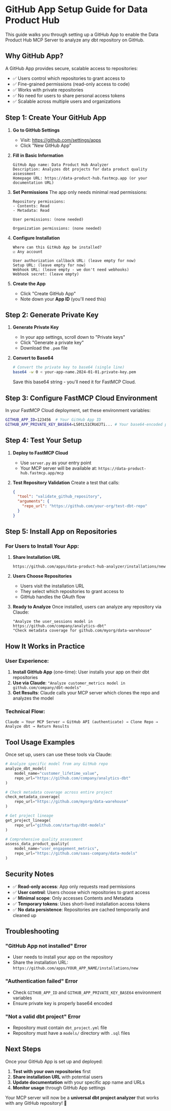 # GitHub App Setup Guide for Data Product Hub

This guide walks you through setting up a GitHub App to enable the Data Product Hub MCP Server to analyze any dbt repository on GitHub.

## Why GitHub App?

A GitHub App provides secure, scalable access to repositories:
- ✅ Users control which repositories to grant access to
- ✅ Fine-grained permissions (read-only access to code)
- ✅ Works with private repositories
- ✅ No need for users to share personal access tokens
- ✅ Scalable across multiple users and organizations

## Step 1: Create Your GitHub App

1. **Go to GitHub Settings**
   - Visit: https://github.com/settings/apps
   - Click "New GitHub App"

2. **Fill in Basic Information**
   ```
   GitHub App name: Data Product Hub Analyzer
   Description: Analyzes dbt projects for data product quality assessment
   Homepage URL: https://data-product-hub.fastmcp.app (or your documentation URL)
   ```

3. **Set Permissions**
   The app only needs minimal read permissions:
   ```
   Repository permissions:
   - Contents: Read
   - Metadata: Read

   User permissions: (none needed)

   Organization permissions: (none needed)
   ```

4. **Configure Installation**
   ```
   Where can this GitHub App be installed?
   ☑️ Any account

   User authorization callback URL: (leave empty for now)
   Setup URL: (leave empty for now)
   Webhook URL: (leave empty - we don't need webhooks)
   Webhook secret: (leave empty)
   ```

5. **Create the App**
   - Click "Create GitHub App"
   - Note down your **App ID** (you'll need this)

## Step 2: Generate Private Key

1. **Generate Private Key**
   - In your app settings, scroll down to "Private keys"
   - Click "Generate a private key"
   - Download the `.pem` file

2. **Convert to Base64**
   ```bash
   # Convert the private key to base64 (single line)
   base64 -w 0 < your-app-name.2024-01-01.private-key.pem
   ```

   Save this base64 string - you'll need it for FastMCP Cloud.

## Step 3: Configure FastMCP Cloud Environment

In your FastMCP Cloud deployment, set these environment variables:

```bash
GITHUB_APP_ID=123456  # Your GitHub App ID
GITHUB_APP_PRIVATE_KEY_BASE64=LS0tLS1CRUdJTi... # Your base64-encoded private key
```

## Step 4: Test Your Setup

1. **Deploy to FastMCP Cloud**
   - Use `server.py` as your entry point
   - Your MCP server will be available at: `https://data-product-hub.fastmcp.app/mcp`

2. **Test Repository Validation**
   Create a test that calls:
   ```json
   {
     "tool": "validate_github_repository",
     "arguments": {
       "repo_url": "https://github.com/your-org/test-dbt-repo"
     }
   }
   ```

## Step 5: Install App on Repositories

### For Users to Install Your App:

1. **Share Installation URL**
   ```
   https://github.com/apps/data-product-hub-analyzer/installations/new
   ```

2. **Users Choose Repositories**
   - Users visit the installation URL
   - They select which repositories to grant access to
   - GitHub handles the OAuth flow

3. **Ready to Analyze**
   Once installed, users can analyze any repository via Claude:
   ```
   "Analyze the user_sessions model in https://github.com/company/analytics-dbt"
   "Check metadata coverage for github.com/myorg/data-warehouse"
   ```

## How It Works in Practice

### User Experience:
1. **Install GitHub App** (one-time): User installs your app on their dbt repositories
2. **Use via Claude**: `"Analyze customer_metrics model in github.com/company/dbt-models"`
3. **Get Results**: Claude calls your MCP server which clones the repo and analyzes the model

### Technical Flow:
```
Claude → Your MCP Server → GitHub API (authenticate) → Clone Repo → Analyze dbt → Return Results
```

## Tool Usage Examples

Once set up, users can use these tools via Claude:

```python
# Analyze specific model from any GitHub repo
analyze_dbt_model(
    model_name="customer_lifetime_value",
    repo_url="https://github.com/company/analytics-dbt"
)

# Check metadata coverage across entire project
check_metadata_coverage(
    repo_url="https://github.com/myorg/data-warehouse"
)

# Get project lineage
get_project_lineage(
    repo_url="github.com/startup/dbt-models"
)

# Comprehensive quality assessment
assess_data_product_quality(
    model_name="user_engagement_metrics",
    repo_url="https://github.com/saas-company/data-models"
)
```

## Security Notes

- ✅ **Read-only access**: App only requests read permissions
- ✅ **User control**: Users choose which repositories to grant access
- ✅ **Minimal scope**: Only accesses Contents and Metadata
- ✅ **Temporary tokens**: Uses short-lived installation access tokens
- ✅ **No data persistence**: Repositories are cached temporarily and cleaned up

## Troubleshooting

### "GitHub App not installed" Error
- User needs to install your app on the repository
- Share the installation URL: `https://github.com/apps/YOUR_APP_NAME/installations/new`

### "Authentication failed" Error
- Check `GITHUB_APP_ID` and `GITHUB_APP_PRIVATE_KEY_BASE64` environment variables
- Ensure private key is properly base64 encoded

### "Not a valid dbt project" Error
- Repository must contain `dbt_project.yml` file
- Repository must have a `models/` directory with `.sql` files

## Next Steps

Once your GitHub App is set up and deployed:

1. **Test with your own repositories** first
2. **Share installation URL** with potential users
3. **Update documentation** with your specific app name and URLs
4. **Monitor usage** through GitHub App settings

Your MCP server will now be a **universal dbt project analyzer** that works with any GitHub repository! 🚀